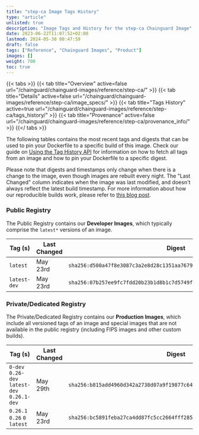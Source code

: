 ```yaml
---
title: "step-ca Image Tags History"
type: "article"
unlisted: true
description: "Image Tags and History for the step-ca Chainguard Image"
date: 2023-06-22T11:07:52+02:00
lastmod: 2024-05-30 00:47:59
draft: false
tags: ["Reference", "Chainguard Images", "Product"]
images: []
weight: 700
toc: true
---
```


{{< tabs >}}
{{< tab title="Overview" active=false url="/chainguard/chainguard-images/reference/step-ca/" >}}
{{< tab title="Details" active=false url="/chainguard/chainguard-images/reference/step-ca/image_specs/" >}}
{{< tab title="Tags History" active=true url="/chainguard/chainguard-images/reference/step-ca/tags_history/" >}}
{{< tab title="Provenance" active=false url="/chainguard/chainguard-images/reference/step-ca/provenance_info/" >}}
{{</ tabs >}}

The following tables contains the most recent tags and digests that can be used to pin your Dockerfile to a specific build of this image. Check our guide on [Using the Tag History API](/chainguard/chainguard-images/using-the-tag-history-api/) for information on how to fetch all tags from an image and how to pin your Dockerfile to a specific digest.

Please note that digests and timestamps only change when there is a change to the image, even though images are rebuilt every night. The "Last Changed" column indicates when the image was last modified, and doesn't always reflect the latest build timestamp. For more information about how our reproducible builds work, please refer to [this blog post](https://www.chainguard.dev/unchained/reproducing-chainguards-reproducible-image-builds).

### Public Registry
The Public Registry contains our **Developer Images**, which typically comprise the `latest*` versions of an image.

| Tag (s)       | Last Changed | Digest                                                                    |
|---------------|--------------|---------------------------------------------------------------------------|
|  `latest`     | May 23rd     | `sha256:d500a47f8e3087c3a2e8d28c1351aa7679a2292ed06b9293d0b1250d22e92659` |
|  `latest-dev` | May 23rd     | `sha256:07b257ee9fc7fdd20b23b1d8b1c7d5749fa007db70d66450c394979f503e8f7e` |


### Private/Dedicated Registry
The Private/Dedicated Registry contains our **Production Images**, which include all versioned tags of an image and special images that are not available in the public registry (including FIPS images and other custom builds).

| Tag (s)                                       | Last Changed | Digest                                                                    |
|-----------------------------------------------|--------------|---------------------------------------------------------------------------|
|  `0-dev` `0.26-dev` `latest-dev` `0.26.1-dev` | May 29th     | `sha256:b815add4960d342a2738d07a9f19877c646fef54099b9013990a4d5abb506763` |
|  `0.26.1` `0.26` `0` `latest`                 | May 23rd     | `sha256:bc5891feba27ca4dd87fc5cc2664fff285e5d2efd2942b0f8f32fe5e483cd65b` |


